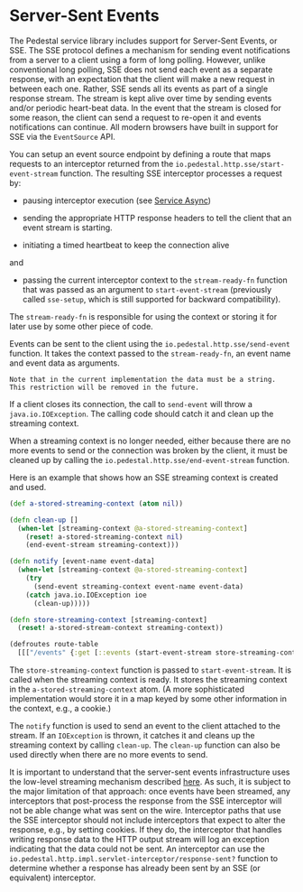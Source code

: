 <!--
 Copyright 2013 Relevance, Inc.
 Copyright 2014 Cognitect, Inc.

 The use and distribution terms for this software are covered by the
 Eclipse Public License 1.0 (http://opensource.org/licenses/eclipse-1.0)
 which can be found in the file epl-v10.html at the root of this distribution.

 By using this software in any fashion, you are agreeing to be bound by
 the terms of this license.

 You must not remove this notice, or any other, from this software.
-->

# Server-Sent Events

The Pedestal service library includes support for Server-Sent Events,
or SSE. The SSE protocol defines a mechanism for sending event
notifications from a server to a client using a form of long polling.
However, unlike conventional long polling, SSE does not send each
event as a separate response, with an expectation that the client will
make a new request in between each one. Rather, SSE sends all its
events as part of a single response stream. The stream is kept alive
over time by sending events and/or periodic heart-beat data. In the
event that the stream is closed for some reason, the client can send a
request to re-open it and events notifications can continue. All
modern browsers have built in support for SSE via the `EventSource`
API.

You can setup an event source endpoint by defining a route that maps
requests to an interceptor returned from the
`io.pedestal.http.sse/start-event-stream` function. The
resulting SSE interceptor processes a request by:

- pausing interceptor execution (see [Service Async](service-async.md))

- sending the appropriate HTTP response headers to tell the client that
  an event stream is starting.

- initiating a timed heartbeat to keep the connection alive

and

- passing the current interceptor context to the `stream-ready-fn` function that was
  passed as an argument to `start-event-stream` (previously
called `sse-setup`, which is still supported for backward compatibility).

The `stream-ready-fn` is responsible for using the context or storing it for
later use by some other piece of code.

Events can be sent to the client using the
`io.pedestal.http.sse/send-event` function. It takes the context
passed to the `stream-ready-fn`, an event name and event data as
arguments.

`Note that in the current implementation the data must be a string.
This restriction will be removed in the future.`

If a client closes its connection, the call to `send-event` will
throw a `java.io.IOException`. The calling code should catch it and
clean up the streaming context.

When a streaming context is no longer needed, either because there are
no more events to send or the connection was broken by the client, it
must be cleaned up by calling the
`io.pedestal.http.sse/end-event-stream` function.

Here is an example that shows how an SSE streaming context is created
and used.

```clj
(def a-stored-streaming-context (atom nil))

(defn clean-up []
  (when-let [streaming-context @a-stored-streaming-context]
    (reset! a-stored-streaming-context nil)
    (end-event-stream streaming-context)))

(defn notify [event-name event-data]
  (when-let [streaming-context @a-stored-streaming-context]
    (try
      (send-event streaming-context event-name event-data)
    (catch java.io.IOException ioe
      (clean-up)))))

(defn store-streaming-context [streaming-context]
  (reset! a-stored-stream-context streaming-context))

(defroutes route-table
  [[["/events" {:get [::events (start-event-stream store-streaming-context)]}]]])
```

The `store-streaming-context` function is passed to `start-event-stream`. It is
called when the streaming context is ready. It stores the streaming
context in the `a-stored-streaming-context` atom. (A more sophisticated
implementation would store it in a map keyed by some other information
in the context, e.g., a cookie.)

The `notify` function is used to send an event to the client attached
to the stream. If an `IOException` is thrown, it catches it and cleans
up the streaming context by calling `clean-up`. The `clean-up`
function can also be used directly when there are no more events to
send.

It is important to understand that the server-sent events
infrastructure uses the low-level streaming mechanism described
[here](service-streaming.md). As such, it is subject to the major
limitation of that approach: once events have been streamed, any
interceptors that post-process the response from the SSE interceptor
will not be able change what was sent on the wire. Interceptor paths
that use the SSE interceptor should not include interceptors that
expect to alter the response, e.g., by setting cookies. If they do,
the interceptor that handles writing response data to the HTTP output
stream will log an exception indicating that the data could not be
sent. An interceptor can use the
`io.pedestal.http.impl.servlet-interceptor/response-sent?` function to
determine whether a response has already been sent by an SSE (or
equivalent) interceptor.
